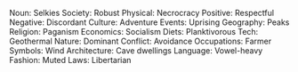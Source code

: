 Noun: Selkies
Society: Robust
Physical: Necrocracy
Positive: Respectful
Negative: Discordant
Culture: Adventure
Events: Uprising
Geography: Peaks
Religion: Paganism
Economics: Socialism
Diets: Planktivorous
Tech: Geothermal
Nature: Dominant
Conflict: Avoidance
Occupations: Farmer
Symbols: Wind
Architecture: Cave dwellings
Language: Vowel-heavy
Fashion: Muted
Laws: Libertarian